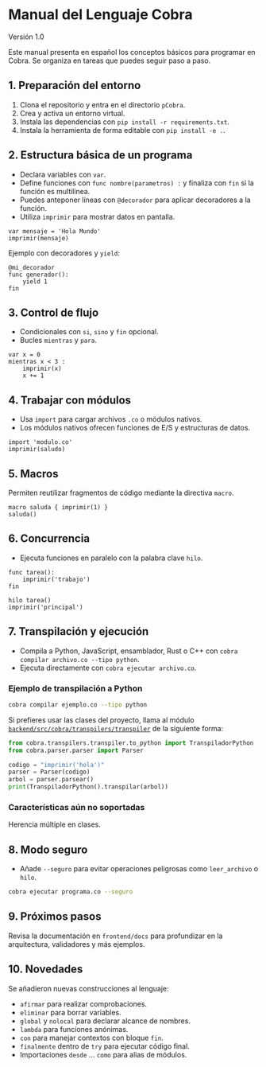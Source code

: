 # Manual del Lenguaje Cobra

Versión 1.0

Este manual presenta en español los conceptos básicos para programar en Cobra. Se organiza en tareas que puedes seguir paso a paso.

## 1. Preparación del entorno

1. Clona el repositorio y entra en el directorio `pCobra`.
2. Crea y activa un entorno virtual.
3. Instala las dependencias con `pip install -r requirements.txt`.
4. Instala la herramienta de forma editable con `pip install -e .`.

## 2. Estructura básica de un programa

- Declara variables con `var`.
- Define funciones con `func nombre(parametros) :` y finaliza con `fin` si la función es multilinea.
- Puedes anteponer líneas con `@decorador` para aplicar decoradores a la función.
- Utiliza `imprimir` para mostrar datos en pantalla.

```cobra
var mensaje = 'Hola Mundo'
imprimir(mensaje)
```

Ejemplo con decoradores y `yield`:

```cobra
@mi_decorador
func generador():
    yield 1
fin
```

## 3. Control de flujo

- Condicionales con `si`, `sino` y `fin` opcional.
- Bucles `mientras` y `para`.

```cobra
var x = 0
mientras x < 3 :
    imprimir(x)
    x += 1
```

## 4. Trabajar con módulos

- Usa `import` para cargar archivos `.co` o módulos nativos.
- Los módulos nativos ofrecen funciones de E/S y estructuras de datos.

```cobra
import 'modulo.co'
imprimir(saludo)
```

## 5. Macros

Permiten reutilizar fragmentos de código mediante la directiva `macro`.

```cobra
macro saluda { imprimir(1) }
saluda()
```
## 6. Concurrencia

- Ejecuta funciones en paralelo con la palabra clave `hilo`.

```cobra
func tarea():
    imprimir('trabajo')
fin

hilo tarea()
imprimir('principal')
```

## 7. Transpilación y ejecución

- Compila a Python, JavaScript, ensamblador, Rust o C++ con `cobra compilar archivo.co --tipo python`.
- Ejecuta directamente con `cobra ejecutar archivo.co`.

### Ejemplo de transpilación a Python

```bash
cobra compilar ejemplo.co --tipo python
```

Si prefieres usar las clases del proyecto, llama al módulo
[`backend/src/cobra/transpilers/transpiler`](backend/src/cobra/transpilers/transpiler)
de la siguiente forma:

```python
from cobra.transpilers.transpiler.to_python import TranspiladorPython
from cobra.parser.parser import Parser

codigo = "imprimir('hola')"
parser = Parser(codigo)
arbol = parser.parsear()
print(TranspiladorPython().transpilar(arbol))
```

### Características aún no soportadas

Herencia múltiple en clases.

## 8. Modo seguro

- Añade `--seguro` para evitar operaciones peligrosas como `leer_archivo` o `hilo`.

```bash
cobra ejecutar programa.co --seguro
```

## 9. Próximos pasos

Revisa la documentación en `frontend/docs` para profundizar en la arquitectura, validadores y más ejemplos.

## 10. Novedades

Se añadieron nuevas construcciones al lenguaje:

- `afirmar` para realizar comprobaciones.
- `eliminar` para borrar variables.
- `global` y `nolocal` para declarar alcance de nombres.
- `lambda` para funciones anónimas.
- `con` para manejar contextos con bloque `fin`.
- `finalmente` dentro de `try` para ejecutar código final.
- Importaciones `desde` ... `como` para alias de módulos.
